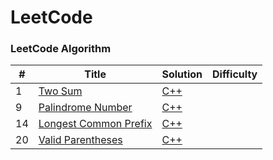 LeetCode
========

### LeetCode Algorithm

| # | Title | Solution | Difficulty |
|---| ----- | -------- | ---------- |
|1|[Two Sum](https://leetcode.com/problems/two-sum/description/) | [C++]()
|9|[Palindrome Number](https://leetcode.com/problems/palindrome-number/description/) | [C++]()
|14|[Longest Common Prefix](https://leetcode.com/problems/longest-common-prefix/description/) | [C++]()
|20|[Valid Parentheses](https://leetcode.com/problems/valid-parentheses/description/) | [C++]()
